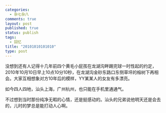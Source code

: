 ```yaml
--- 
categories: 
  - 杂七杂八
comments: true
layout: post
published: true
status: publish
tags: 
  - 回忆
title: "20101010101010"
type: post
---
```

没想到还有人记得十几年前四个黄毛小屁孩在龙湖沟畔踢完球一时性起的约定，2010年10月10日早上10点10分10秒，在龙湖沟金砂东路口东侧草坪的榕树下再相会。大家互相想象对方10年后的模样，YY某某人的女友有多漂亮。

如今四人四地，汕头上海，广州杭州，也只能在手机里通通气。

不过想到当时那份纯净无暇的心情，还是挺感动的。汕头的兄弟说他明天还是会去的，儿时的梦总是能打动人心啊。
